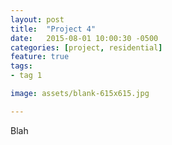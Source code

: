 ```yaml
---
layout: post
title:  "Project 4"
date:   2015-08-01 10:00:30 -0500
categories: [project, residential]
feature: true
tags: 
- tag 1

image: assets/blank-615x615.jpg

---
```



Blah
